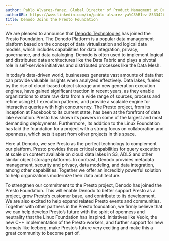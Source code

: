 ```yaml
---
author: Pablo Alvarez-Yanez, Global Director of Product Managment at Denodo
authorURL: https://www.linkedin.com/in/pablo-alvarez-ya%C3%B1ez-853342b/
title: Denodo Joins the Presto Foundation
---
```


We are pleased to announce that <a href="https://www.denodo.com/en">Denodo Technologies</a> has joined the Presto Foundation. The Denodo Platform is a popular data management platform based on the concept of data virtualization and logical data models, which includes capabilities for data integration, privacy, governance, and data cataloging. Denodo is often used to implement logical and distributed data architectures like the Data Fabric and plays a pivotal role in self-service initiatives and distributed processes like the Data Mesh.  

<!--truncate-->

In today’s data-driven world, businesses generate vast amounts of data that can provide valuable insights when analyzed effectively. Data lakes, fueled by the rise of cloud-based object storage and new generation execution engines, have gained significant traction in recent years, as they enable organizations to store raw data from a wide range of sources, process and refine using ELT execution patterns, and provide a scalable engine for interactive queries with high concurrency.  The Presto project, from its inception at Facebook to its current state, has been at the forefront of data lake evolution. Presto has shown its powers in some of the largest and most demanding deployments. Furthermore, its addition to the Linux Foundation has laid the foundation for a project with a strong focus on collaboration and openness, which sets it apart from other projects in this space. 

Here at Denodo, we see Presto as the perfect technology to complement our platform. Presto provides those critical capabilities for query execution at scale on content available on cloud data lakes in S3, ADLS and other similar object storage platforms. In contrast, Denodo provides metadata management, security and privacy, data modeling, and data integration, among other capabilities. Together we offer an incredibly powerful solution to help organizations modernize their data architecture.

To strengthen our commitment to the Presto project, Denodo has joined the Presto Foundation. This will enable Denodo to better support Presto as a project, grow Presto’s customer base, and contribute to its development. We are also excited to help expand related Presto events and communities. Together with other partners in the Presto foundation, we firmly believe that we can help develop Presto’s future with the spirit of openness and neutrality that the Linux Foundation has inspired. Initiatives like Veolx, the new C++ implementation of the Presto workers, and further support for new formats like Iceberg, make Presto’s future very exciting and make this a great community to become part of. 